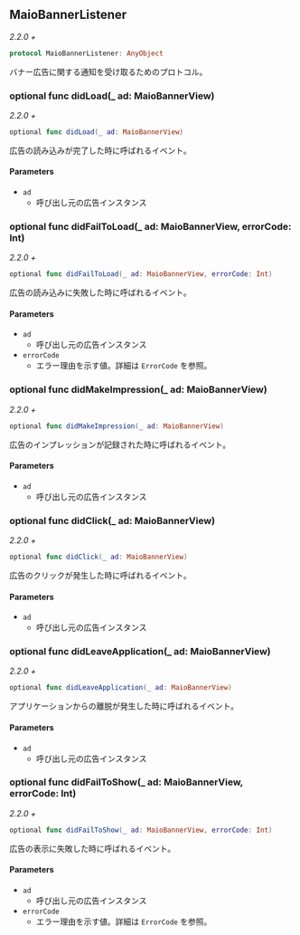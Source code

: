 ## MaioBannerListener

_2.2.0 +_

```swift
protocol MaioBannerListener: AnyObject
```

バナー広告に関する通知を受け取るためのプロトコル。

### optional func didLoad(_ ad: MaioBannerView)

_2.2.0 +_

```swift
optional func didLoad(_ ad: MaioBannerView)
```

広告の読み込みが完了した時に呼ばれるイベント。

#### Parameters

- `ad`
    - 呼び出し元の広告インスタンス

### optional func didFailToLoad(_ ad: MaioBannerView, errorCode: Int)

_2.2.0 +_

```swift
optional func didFailToLoad(_ ad: MaioBannerView, errorCode: Int)
```

広告の読み込みに失敗した時に呼ばれるイベント。

#### Parameters

- `ad`
    - 呼び出し元の広告インスタンス
- `errorCode`
    - エラー理由を示す値。詳細は `ErrorCode` を参照。

### optional func didMakeImpression(_ ad: MaioBannerView)

_2.2.0 +_

```swift
optional func didMakeImpression(_ ad: MaioBannerView)
```

広告のインプレッションが記録された時に呼ばれるイベント。

#### Parameters

- `ad`
    - 呼び出し元の広告インスタンス

### optional func didClick(_ ad: MaioBannerView)

_2.2.0 +_

```swift
optional func didClick(_ ad: MaioBannerView)
```

広告のクリックが発生した時に呼ばれるイベント。

#### Parameters

- `ad`
    - 呼び出し元の広告インスタンス


### optional func didLeaveApplication(_ ad: MaioBannerView)

_2.2.0 +_

```swift
optional func didLeaveApplication(_ ad: MaioBannerView)
```

アプリケーションからの離脱が発生した時に呼ばれるイベント。

#### Parameters

- `ad`
    - 呼び出し元の広告インスタンス

### optional func didFailToShow(_ ad: MaioBannerView, errorCode: Int)

_2.2.0 +_

```swift
optional func didFailToShow(_ ad: MaioBannerView, errorCode: Int)
```

広告の表示に失敗した時に呼ばれるイベント。

#### Parameters

- `ad`
    - 呼び出し元の広告インスタンス
- `errorCode`
    - エラー理由を示す値。詳細は `ErrorCode` を参照。
